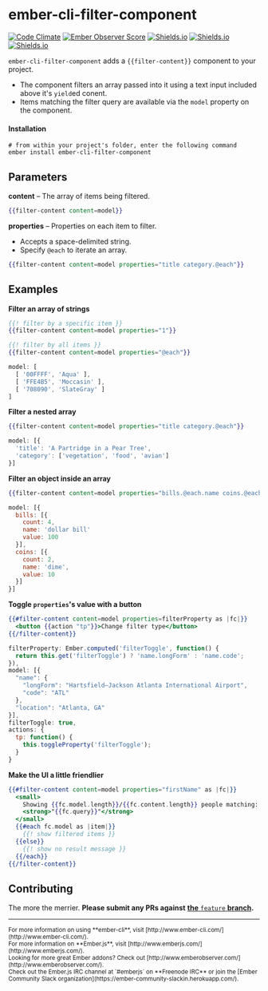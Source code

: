 # ember-cli-filter-component
[![Code Climate](https://codeclimate.com/github/zakmac/ember-cli-filter-component/badges/gpa.svg)](https://codeclimate.com/github/zakmac/ember-cli-filter-component)
[![Ember Observer Score](http://emberobserver.com/badges/ember-cli-filter-component.svg)](http://emberobserver.com/addons/ember-cli-filter-component)
[![Shields.io](https://img.shields.io/badge/tests-passing-brightgreen.svg)](http://shields.io)
[![Shields.io](https://img.shields.io/badge/coverage-unknown-orange.svg)](http://shields.io)
[![Shields.io](https://img.shields.io/badge/build-passing-brightgreen.svg)](http://shields.io)

`ember-cli-filter-component` adds a `{{filter-content}}` component to your project. 
- The component filters an array passed into it using a text input included above it's `yield`ed conent.
- Items matching the filter query are available via the `model` property on the component.

#### Installation

```shell
# from within your project's folder, enter the following command
ember install ember-cli-filter-component
```

## Parameters

**content** – The array of items being filtered.
```handlebars
{{filter-content content=model}}
```

**properties** – Properties on each item to filter.
- Accepts a space-delimited string.
- Specify `@each` to iterate an array.
```handlebars
{{filter-content content=model properties="title category.@each"}}
```

## Examples

**Filter an array of strings**
```handlebars
{{! filter by a specific item }}
{{filter-content content=model properties="1"}}
```
```handlebars
{{! filter by all items }}
{{filter-content content=model properties="@each"}}
```
```javascript
model: [
  [ '00FFFF', 'Aqua' ],
  [ 'FFE4B5', 'Moccasin' ],
  [ '708090', 'SlateGray' ]
]
```

**Filter a nested array**
```handlebars
{{filter-content content=model properties="title category.@each"}}
```
```javascript
model: [{
  'title': 'A Partridge in a Pear Tree',
  'category': ['vegetation', 'food', 'avian']
}]
```

**Filter an object inside an array**
```handlebars
{{filter-content content=model properties="bills.@each.name coins.@each.name"}}
```
```javascript
model: [{
  bills: [{
    count: 4,
    name: 'dollar bill'
    value: 100
  }],
  coins: [{
    count: 2,
    name: 'dime',
    value: 10
  }]
}]
```

**Toggle `properties`'s value with a button**
```handlebars
{{#filter-content content=model properties=filterProperty as |fc|}}
  <button {{action "tp"}}>Change filter type</button>
{{/filter-content}}
```
```javascript
filterProperty: Ember.computed('filterToggle', function() {
  return this.get('filterToggle') ? 'name.longForm' : 'name.code';
}),
model: [{
  "name": {
    "longForm": "Hartsfield–Jackson Atlanta International Airport",
    "code": "ATL"
  },
  "location": "Atlanta, GA"
}],
filterToggle: true,
actions: {
  tp: function() {
    this.toggleProperty('filterToggle');
  }
}
```

**Make the UI a little friendlier**
```handlebars
{{#filter-content content=model properties="firstName" as |fc|}}
  <small>
    Showing {{fc.model.length}}/{{fc.content.length}} people matching:
    <strong>"{{fc.query}}"</strong>
  </small>
  {{#each fc.model as |item|}}
    {{! show filtered items }}
  {{else}}
    {{! show no result message }}
  {{/each}}
{{/filter-content}}
```

## Contributing

The more the merrier. **Please submit any PRs against** [__the__ `feature` __branch__](https://github.com/zakmac/ember-cli-filter-component/tree/feature)**.**

--- 
<small>
For more information on using **ember-cli**, visit [http://www.ember-cli.com/](http://www.ember-cli.com/).<br>
For more information on **Ember.js**, visit [http://www.emberjs.com/](http://www.emberjs.com/).<br>
Looking for more great Ember addons? Check out [http://www.emberobserver.com/](http://www.emberobserver.com/).<br>
Check out the Ember.js IRC channel at `#emberjs` on **Freenode IRC** or join the [Ember Community Slack organization](https://ember-community-slackin.herokuapp.com/).
</small>